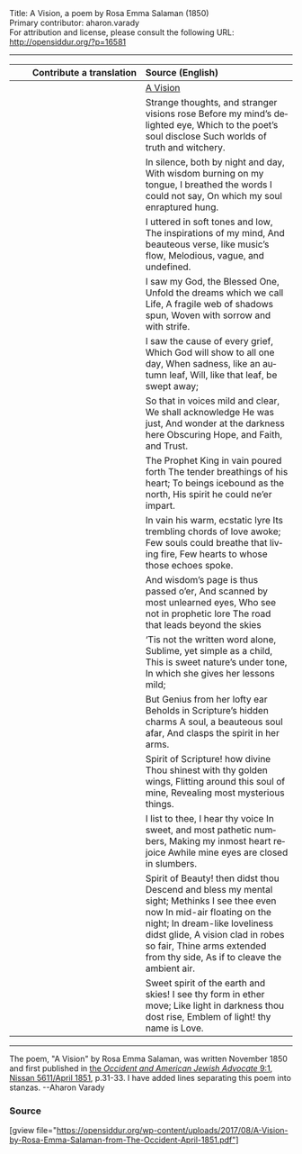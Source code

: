 <html>
<head></head>
<body>
Title: A Vision, a poem by Rosa Emma Salaman (1850)<br />
Primary contributor: aharon.varady<br />
For attribution and license, please consult the following URL: <a href="http://opensiddur.org/?p=16581">http://opensiddur.org/?p=16581</a>
<p />
<hr />

<table style="margin-left: auto;margin-right: auto;" class="draggable">
<thead><tr><th id="x" style="text-align: right;">Contribute a translation</th><th style="text-align: left;">Source (English)</th></tr></thead>
<tbody>
<tr><td style="vertical-align:top;" width="46%">
<div class="liturgy" lang="he">

</span></div></td>
 
<td style="vertical-align:top;" width="53%">
<div class="english" lang="en">
<u>A Vision</u>
</div></td></tr>


<tr><td style="vertical-align:top;" width="46%">
<div class="liturgy" lang="he">

</span></div></td>
 
<td style="vertical-align:top;" width="53%">
<div class="english" lang="en">
Strange thoughts, and stranger visions rose
Before my mind’s delighted eye,
Which to the poet’s soul disclose
Such worlds of truth and witchery.
</div></td></tr>


<tr><td style="vertical-align:top;" width="46%">
<div class="liturgy" lang="he">

</span></div></td>
 
<td style="vertical-align:top;" width="53%">
<div class="english" lang="en">
In silence, both by night and day,
With wisdom burning on my tongue,
I breathed the words I could not say,
On which my soul enraptured hung.
</div></td></tr>


<tr><td style="vertical-align:top;" width="46%">
<div class="liturgy" lang="he">

</span></div></td>
 
<td style="vertical-align:top;" width="53%">
<div class="english" lang="en">
I uttered in soft tones and low,
The inspirations of my mind,
And beauteous verse, like music’s flow,
Melodious, vague, and undefined.
</div></td></tr>


<tr><td style="vertical-align:top;" width="46%">
<div class="liturgy" lang="he">

</span></div></td>
 
<td style="vertical-align:top;" width="53%">
<div class="english" lang="en">
I saw my God, the Blessed One,
Unfold the dreams which we call Life,
A fragile web of shadows spun,
Woven with sorrow and with strife.
</div></td></tr>


<tr><td style="vertical-align:top;" width="46%">
<div class="liturgy" lang="he">

</span></div></td>
 
<td style="vertical-align:top;" width="53%">
<div class="english" lang="en">
I saw the cause of every grief,
Which God will show to all one day,
When sadness, like an autumn leaf,
Will, like that leaf, be swept away;
</div></td></tr>


<tr><td style="vertical-align:top;" width="46%">
<div class="liturgy" lang="he">

</span></div></td>
 
<td style="vertical-align:top;" width="53%">
<div class="english" lang="en">
So that in voices mild and clear,
We shall acknowledge He was just,
And wonder at the darkness here
Obscuring Hope, and Faith, and Trust.
</div></td></tr>


<tr><td style="vertical-align:top;" width="46%">
<div class="liturgy" lang="he">

</span></div></td>
 
<td style="vertical-align:top;" width="53%">
<div class="english" lang="en">
The Prophet King in vain poured forth
The tender breathings of his heart;
To beings icebound as the north,
His spirit he could ne’er impart.
</div></td></tr>


<tr><td style="vertical-align:top;" width="46%">
<div class="liturgy" lang="he">

</span></div></td>
 
<td style="vertical-align:top;" width="53%">
<div class="english" lang="en">
In vain his warm, ecstatic lyre
Its trembling chords of love awoke;
Few souls could breathe that living fire,
Few hearts to whose those echoes spoke.
</div></td></tr>


<tr><td style="vertical-align:top;" width="46%">
<div class="liturgy" lang="he">

</span></div></td>
 
<td style="vertical-align:top;" width="53%">
<div class="english" lang="en">
And wisdom’s page is thus passed o’er,
And scanned by most unlearned eyes,
Who see not in prophetic lore
The road that leads beyond the skies
</div></td></tr>


<tr><td style="vertical-align:top;" width="46%">
<div class="liturgy" lang="he">

</span></div></td>
 
<td style="vertical-align:top;" width="53%">
<div class="english" lang="en">
‘Tis not the written word alone,
Sublime, yet simple as a child,
This is sweet nature’s under tone,
In which she gives her lessons mild;
</div></td></tr>


<tr><td style="vertical-align:top;" width="46%">
<div class="liturgy" lang="he">

</span></div></td>
 
<td style="vertical-align:top;" width="53%">
<div class="english" lang="en">
But Genius from her lofty ear
Beholds in Scripture’s hidden charms
A soul, a beauteous soul afar,
And clasps the spirit in her arms.
</div></td></tr>


<tr><td style="vertical-align:top;" width="46%">
<div class="liturgy" lang="he">

</span></div></td>
 
<td style="vertical-align:top;" width="53%">
<div class="english" lang="en">
Spirit of Scripture! how divine
Thou shinest with thy golden wings,
Flitting around this soul of mine,
Revealing most mysterious things.
</div></td></tr>


<tr><td style="vertical-align:top;" width="46%">
<div class="liturgy" lang="he">

</span></div></td>
 
<td style="vertical-align:top;" width="53%">
<div class="english" lang="en">
I list to thee, I hear thy voice
In sweet, and most pathetic numbers,
Making my inmost heart rejoice
Awhile mine eyes are closed in slumbers.
</div></td></tr>


<tr><td style="vertical-align:top;" width="46%">
<div class="liturgy" lang="he">

</span></div></td>
 
<td style="vertical-align:top;" width="53%">
<div class="english" lang="en">
Spirit of Beauty! then didst thou
Descend and bless my mental sight;
Methinks I see thee even now
In mid-air floating on the night;
In dream-like loveliness didst glide,
A vision clad in robes so fair,
Thine arms extended from thy side,
As if to cleave the ambient air.
</div></td></tr>


<tr><td style="vertical-align:top;" width="46%">
<div class="liturgy" lang="he">

</span></div></td>
 
<td style="vertical-align:top;" width="53%">
<div class="english" lang="en">
Sweet spirit of the earth and skies!
I see thy form in ether move;
Like light in darkness thou dost rise,
Emblem of light! thy name is Love.
</div></td></tr>
</tbody></table>

<hr />

The poem, "A Vision" by Rosa Emma Salaman, was written November 1850 and first published in <a href="http://web.nli.org.il/sites/JPress/English/Pages/The-Occident-and-American-Jewish-Advocate.aspx">the <em>Occident and American Jewish Advocate</em> 9:1, Nissan 5611/April 1851</a>, p.31-33. I have added lines separating this poem into stanzas. --Aharon Varady

<h3>Source</h3>

[gview file="https://opensiddur.org/wp-content/uploads/2017/08/A-Vision-by-Rosa-Emma-Salaman-from-The-Occident-April-1851.pdf"]
</body>
</html>